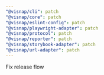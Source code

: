 ```yaml
---
"@visnap/cli": patch
"@visnap/core": patch
"@visnap/eslint-config": patch
"@visnap/playwright-adapter": patch
"@visnap/protocol": patch
"@visnap/reporter": patch
"@visnap/storybook-adapter": patch
"@visnap/url-adapter": patch
---
```


Fix release flow
